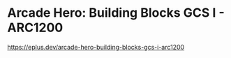 # Arcade Hero: Building Blocks GCS I - ARC1200

<https://eplus.dev/arcade-hero-building-blocks-gcs-i-arc1200>
